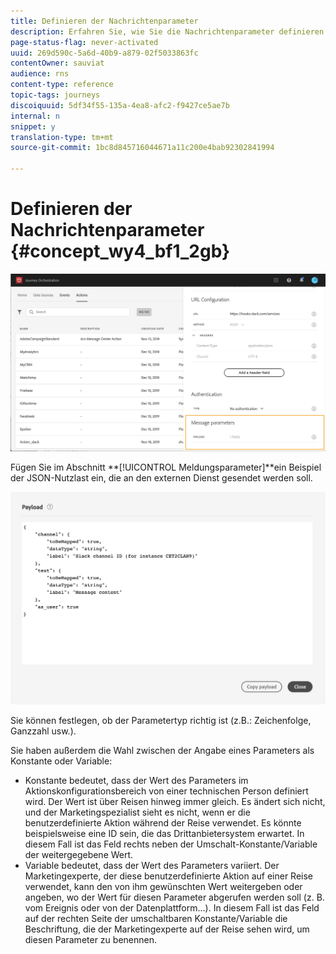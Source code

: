 ```yaml
---
title: Definieren der Nachrichtenparameter
description: Erfahren Sie, wie Sie die Nachrichtenparameter definieren
page-status-flag: never-activated
uuid: 269d590c-5a6d-40b9-a879-02f5033863fc
contentOwner: sauviat
audience: rns
content-type: reference
topic-tags: journeys
discoiquuid: 5df34f55-135a-4ea8-afc2-f9427ce5ae7b
internal: n
snippet: y
translation-type: tm+mt
source-git-commit: 1bc8d845716044671a11c200e4bab92302841994

---
```



# Definieren der Nachrichtenparameter {#concept_wy4_bf1_2gb}

![](../assets/messageparameterssection.png)

Fügen Sie im Abschnitt **[!UICONTROL Meldungsparameter]**ein Beispiel der JSON-Nutzlast ein, die an den externen Dienst gesendet werden soll.


![](../assets/customactionpayloadmessage.png)

Sie können festlegen, ob der Parametertyp richtig ist (z.B.: Zeichenfolge, Ganzzahl usw.).

Sie haben außerdem die Wahl zwischen der Angabe eines Parameters als Konstante oder Variable:

* Konstante bedeutet, dass der Wert des Parameters im Aktionskonfigurationsbereich von einer technischen Person definiert wird. Der Wert ist über Reisen hinweg immer gleich. Es ändert sich nicht, und der Marketingspezialist sieht es nicht, wenn er die benutzerdefinierte Aktion während der Reise verwendet. Es könnte beispielsweise eine ID sein, die das Drittanbietersystem erwartet. In diesem Fall ist das Feld rechts neben der Umschalt-Konstante/Variable der weitergegebene Wert.
* Variable bedeutet, dass der Wert des Parameters variiert. Der Marketingexperte, der diese benutzerdefinierte Aktion auf einer Reise verwendet, kann den von ihm gewünschten Wert weitergeben oder angeben, wo der Wert für diesen Parameter abgerufen werden soll (z. B. vom Ereignis oder von der Datenplattform...). In diesem Fall ist das Feld auf der rechten Seite der umschaltbaren Konstante/Variable die Beschriftung, die der Marketingexperte auf der Reise sehen wird, um diesen Parameter zu benennen.
